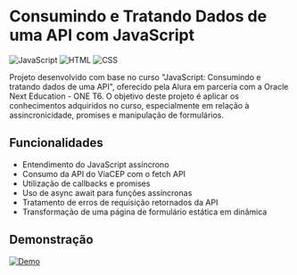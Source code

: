 # Consumindo e Tratando Dados de uma API com JavaScript

![JavaScript](https://img.shields.io/badge/JavaScript-ES6-yellow)
![HTML](https://img.shields.io/badge/HTML-5-orange)
![CSS](https://img.shields.io/badge/CSS-3-blue)

Projeto desenvolvido com base no curso "JavaScript: Consumindo e tratando dados de uma API", oferecido pela Alura em parceria com a Oracle Next Education - ONE T6. O objetivo deste projeto é aplicar os conhecimentos adquiridos no curso, especialmente em relação à assincronicidade, promises e manipulação de formulários.

## Funcionalidades

- Entendimento do JavaScript assíncrono
- Consumo da API do ViaCEP com o fetch API
- Utilização de callbacks e promises
- Uso de async await para funções assíncronas
- Tratamento de erros de requisição retornados da API
- Transformação de uma página de formulário estática em dinâmica

## Demonstração

[![Demo](caminho_do_seu_gif)](https://github.com/deboranortes/js-consumindo-dados-api)
